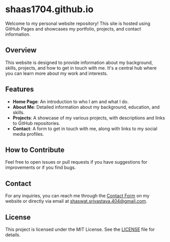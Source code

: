 # shaas1704.github.io

Welcome to my personal website repository! This site is hosted using GitHub Pages and showcases my portfolio, projects, and contact information.

## Overview

This website is designed to provide information about my background, skills, projects, and how to get in touch with me. It's a central hub where you can learn more about my work and interests.

## Features

- **Home Page**: An introduction to who I am and what I do.
- **About Me**: Detailed information about my background, education, and skills.
- **Projects**: A showcase of my various projects, with descriptions and links to GitHub repositories.
- **Contact**: A form to get in touch with me, along with links to my social media profiles.

## How to Contribute

Feel free to open issues or pull requests if you have suggestions for improvements or if you find bugs.

## Contact

For any inquiries, you can reach me through the [Contact Form](https://shaas1704.github.io/#contact) on my website or directly via email at shaswat.srivastava.404@gmail.com.

## License

This project is licensed under the MIT License. See the [LICENSE](LICENSE) file for details.

